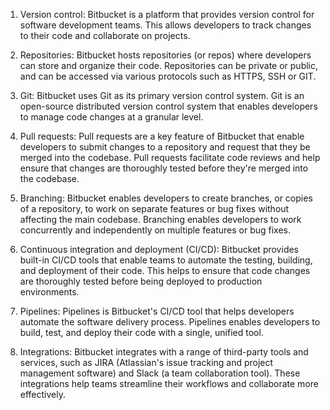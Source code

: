 1. Version control: Bitbucket is a platform that provides version control for software development teams. This allows developers to track changes to their code and collaborate on projects.

2. Repositories: Bitbucket hosts repositories (or repos) where developers can store and organize their code. Repositories can be private or public, and can be accessed via various protocols such as HTTPS, SSH or GIT.

3. Git: Bitbucket uses Git as its primary version control system. Git is an open-source distributed version control system that enables developers to manage code changes at a granular level.

4. Pull requests: Pull requests are a key feature of Bitbucket that enable developers to submit changes to a repository and request that they be merged into the codebase. Pull requests facilitate code reviews and help ensure that changes are thoroughly tested before they're merged into the codebase.

5. Branching: Bitbucket enables developers to create branches, or copies of a repository, to work on separate features or bug fixes without affecting the main codebase. Branching enables developers to work concurrently and independently on multiple features or bug fixes.

6. Continuous integration and deployment (CI/CD): Bitbucket provides built-in CI/CD tools that enable teams to automate the testing, building, and deployment of their code. This helps to ensure that code changes are thoroughly tested before being deployed to production environments.

7. Pipelines: Pipelines is Bitbucket's CI/CD tool that helps developers automate the software delivery process. Pipelines enables developers to build, test, and deploy their code with a single, unified tool.

8. Integrations: Bitbucket integrates with a range of third-party tools and services, such as JIRA (Atlassian's issue tracking and project management software) and Slack (a team collaboration tool). These integrations help teams streamline their workflows and collaborate more effectively.
